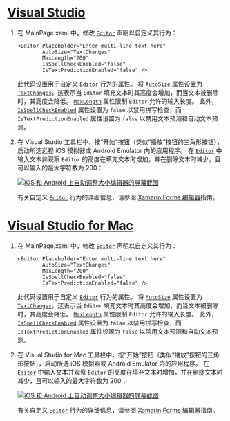 # <a name="visual-studiotabvswin"></a>[Visual Studio](#tab/vswin)

1. 在 MainPage.xaml 中，修改 [`Editor`](xref:Xamarin.Forms.Editor) 声明以自定义其行为：

    ```xaml
    <Editor Placeholder="Enter multi-line text here"
            AutoSize="TextChanges"
            MaxLength="200"
            IsSpellCheckEnabled="false"
            IsTextPredictionEnabled="false" />
    ```

    此代码设置用于自定义 [`Editor`](xref:Xamarin.Forms.Editor) 行为的属性。 将 [`AutoSize`](xref:Xamarin.Forms.Editor.AutoSize) 属性设置为 [`TextChanges`](xref:Xamarin.Forms.EditorAutoSizeOption.TextChanges)，这表示当 `Editor` 填充文本时其高度会增加，而当文本被删除时，其高度会降低。 [`MaxLength`](xref:Xamarin.Forms.InputView.MaxLength) 属性限制 `Editor` 允许的输入长度。 此外，[`IsSpellCheckEnabled`](xref:Xamarin.Forms.InputView.IsSpellCheckEnabled) 属性设置为 `false` 以禁用拼写检查，而 `IsTextPredictionEnabled` 属性设置为 `false` 以禁用文本预测和自动文本预测。

1. 在 Visual Studio 工具栏中，按“开始”按钮（类似“播放”按钮的三角形按钮），启动所选远程 iOS 模拟器或 Android Emulator 内的应用程序。 在 [`Editor`](xref:Xamarin.Forms.Entry) 中输入文本并观察 `Editor` 的高度在填充文本时增加，并在删除文本时减少，且可以输入的最大字符数为 200：

    [![iOS 和 Android 上自动调整大小编辑器的屏幕截图](../images/customize-behavior.png "自动调整大小编辑器")](../images/customize-behavior-large.png#lightbox "Auto-sizing Editor")

    有关自定义 [`Editor`](xref:Xamarin.Forms.Editor) 行为的详细信息，请参阅 [Xamarin.Forms 编辑器](~/xamarin-forms/user-interface/text/editor.md)指南。

# <a name="visual-studio-for-mactabvsmac"></a>[Visual Studio for Mac](#tab/vsmac)

1. 在 MainPage.xaml 中，修改 [`Editor`](xref:Xamarin.Forms.Editor) 声明以自定义其行为：

    ```xaml
    <Editor Placeholder="Enter multi-line text here"
            AutoSize="TextChanges"
            MaxLength="200"
            IsSpellCheckEnabled="false"
            IsTextPredictionEnabled="false" />
    ```

    此代码设置用于自定义 [`Editor`](xref:Xamarin.Forms.Editor) 行为的属性。 将 [`AutoSize`](xref:Xamarin.Forms.Editor.AutoSize) 属性设置为 [`TextChanges`](xref:Xamarin.Forms.EditorAutoSizeOption.TextChanges)，这表示当 `Editor` 填充文本时其高度会增加，而当文本被删除时，其高度会降低。 [`MaxLength`](xref:Xamarin.Forms.InputView.MaxLength) 属性限制 `Editor` 允许的输入长度。 此外，[`IsSpellCheckEnabled`](xref:Xamarin.Forms.InputView.IsSpellCheckEnabled) 属性设置为 `false` 以禁用拼写检查，而 `IsTextPredictionEnabled` 属性设置为 `false` 以禁用文本预测和自动文本预测。

1. 在 Visual Studio for Mac 工具栏中，按“开始”按钮（类似“播放”按钮的三角形按钮），启动所选 iOS 模拟器或 Android Emulator 内的应用程序。 在 [`Editor`](xref:Xamarin.Forms.Entry) 中输入文本并观察 `Editor` 的高度在填充文本时增加，并在删除文本时减少，且可以输入的最大字符数为 200：

    [![iOS 和 Android 上自动调整大小编辑器的屏幕截图](../images/customize-behavior.png "自动调整大小编辑器")](../images/customize-behavior-large.png#lightbox "Auto-sizing Editor")

    有关自定义 [`Editor`](xref:Xamarin.Forms.Editor) 行为的详细信息，请参阅 [Xamarin.Forms 编辑器](~/xamarin-forms/user-interface/text/editor.md)指南。

